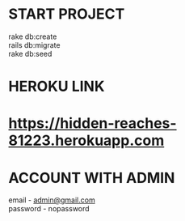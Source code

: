 # START PROJECT
 rake db:create <br />
 rails db:migrate <br />
 rake db:seed <br />
 
 # HEROKU LINK
 # https://hidden-reaches-81223.herokuapp.com
 
 # ACCOUNT WITH ADMIN
 email - admin@gmail.com <br />
 password - nopassword
